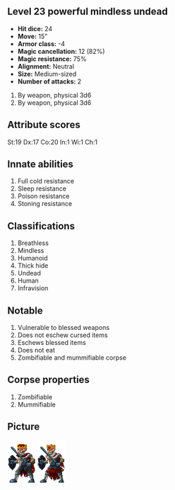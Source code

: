 ## Level 23 powerful mindless undead
- **Hit dice:** 24
- **Move:** 15"
- **Armor class:** -4
- **Magic cancellation:** 12 (82%)
- **Magic resistance:** 75%
- **Alignment:** Neutral
- **Size:** Medium-sized
- **Number of attacks:** 2
1. By weapon, physical 3d6
2. By weapon, physical 3d6
## Attribute scores
St:19 Dx:17 Co:20 In:1 Wi:1 Ch:1
## Innate abilities
1. Full cold resistance
2. Sleep resistance
3. Poison resistance
4. Stoning resistance
## Classifications
1. Breathless
2. Mindless
3. Humanoid
4. Thick hide
5. Undead
6. Human
7. Infravision
## Notable
1. Vulnerable to blessed weapons
2. Does not eschew cursed items
3. Eschews blessed items
4. Does not eat
5. Zombifiable and mummifiable corpse
## Corpse properties
1. Zombifiable
2. Mummifiable
## Picture
![Skeleton king](https://github.com/hyvanmielenpelit/GnollHackTileSet/blob/main/Monsters/skeleton_king/skeleton_king.png) ![Skeleton queen](https://github.com/hyvanmielenpelit/GnollHackTileSet/blob/main/Monsters/skeleton_king/skeleton_king_female.png)

